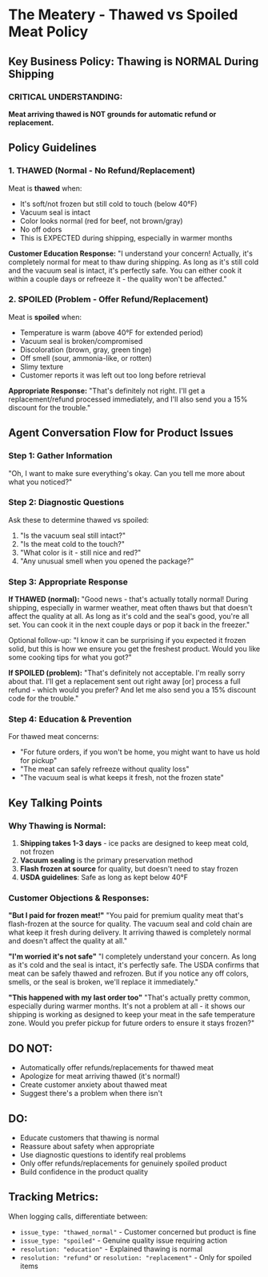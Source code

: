 # The Meatery - Thawed vs Spoiled Meat Policy

## Key Business Policy: Thawing is NORMAL During Shipping

### CRITICAL UNDERSTANDING:
**Meat arriving thawed is NOT grounds for automatic refund or replacement.**

## Policy Guidelines

### 1. THAWED (Normal - No Refund/Replacement)
Meat is **thawed** when:
- It's soft/not frozen but still cold to touch (below 40°F)
- Vacuum seal is intact
- Color looks normal (red for beef, not brown/gray)
- No off odors
- This is EXPECTED during shipping, especially in warmer months

**Customer Education Response:**
"I understand your concern! Actually, it's completely normal for meat to thaw during shipping. As long as it's still cold and the vacuum seal is intact, it's perfectly safe. You can either cook it within a couple days or refreeze it - the quality won't be affected."

### 2. SPOILED (Problem - Offer Refund/Replacement)
Meat is **spoiled** when:
- Temperature is warm (above 40°F for extended period)
- Vacuum seal is broken/compromised
- Discoloration (brown, gray, green tinge)
- Off smell (sour, ammonia-like, or rotten)
- Slimy texture
- Customer reports it was left out too long before retrieval

**Appropriate Response:**
"That's definitely not right. I'll get a replacement/refund processed immediately, and I'll also send you a 15% discount for the trouble."

## Agent Conversation Flow for Product Issues

### Step 1: Gather Information
"Oh, I want to make sure everything's okay. Can you tell me more about what you noticed?"

### Step 2: Diagnostic Questions
Ask these to determine thawed vs spoiled:
1. "Is the vacuum seal still intact?"
2. "Is the meat cold to the touch?"
3. "What color is it - still nice and red?"
4. "Any unusual smell when you opened the package?"

### Step 3: Appropriate Response

**If THAWED (normal):**
"Good news - that's actually totally normal! During shipping, especially in warmer weather, meat often thaws but that doesn't affect the quality at all. As long as it's cold and the seal's good, you're all set. You can cook it in the next couple days or pop it back in the freezer."

Optional follow-up:
"I know it can be surprising if you expected it frozen solid, but this is how we ensure you get the freshest product. Would you like some cooking tips for what you got?"

**If SPOILED (problem):**
"That's definitely not acceptable. I'm really sorry about that. I'll get a replacement sent out right away [or] process a full refund - which would you prefer? And let me also send you a 15% discount code for the trouble."

### Step 4: Education & Prevention
For thawed meat concerns:
- "For future orders, if you won't be home, you might want to have us hold for pickup"
- "The meat can safely refreeze without quality loss"
- "The vacuum seal is what keeps it fresh, not the frozen state"

## Key Talking Points

### Why Thawing is Normal:
1. **Shipping takes 1-3 days** - ice packs are designed to keep meat cold, not frozen
2. **Vacuum sealing** is the primary preservation method
3. **Flash frozen at source** for quality, but doesn't need to stay frozen
4. **USDA guidelines**: Safe as long as kept below 40°F

### Customer Objections & Responses:

**"But I paid for frozen meat!"**
"You paid for premium quality meat that's flash-frozen at the source for quality. The vacuum seal and cold chain are what keep it fresh during delivery. It arriving thawed is completely normal and doesn't affect the quality at all."

**"I'm worried it's not safe"**
"I completely understand your concern. As long as it's cold and the seal is intact, it's perfectly safe. The USDA confirms that meat can be safely thawed and refrozen. But if you notice any off colors, smells, or the seal is broken, we'll replace it immediately."

**"This happened with my last order too"**
"That's actually pretty common, especially during warmer months. It's not a problem at all - it shows our shipping is working as designed to keep your meat in the safe temperature zone. Would you prefer pickup for future orders to ensure it stays frozen?"

## DO NOT:
- Automatically offer refunds/replacements for thawed meat
- Apologize for meat arriving thawed (it's normal!)
- Create customer anxiety about thawed meat
- Suggest there's a problem when there isn't

## DO:
- Educate customers that thawing is normal
- Reassure about safety when appropriate
- Use diagnostic questions to identify real problems
- Only offer refunds/replacements for genuinely spoiled product
- Build confidence in the product quality

## Tracking Metrics:
When logging calls, differentiate between:
- `issue_type: "thawed_normal"` - Customer concerned but product is fine
- `issue_type: "spoiled"` - Genuine quality issue requiring action
- `resolution: "education"` - Explained thawing is normal
- `resolution: "refund"` or `resolution: "replacement"` - Only for spoiled items
